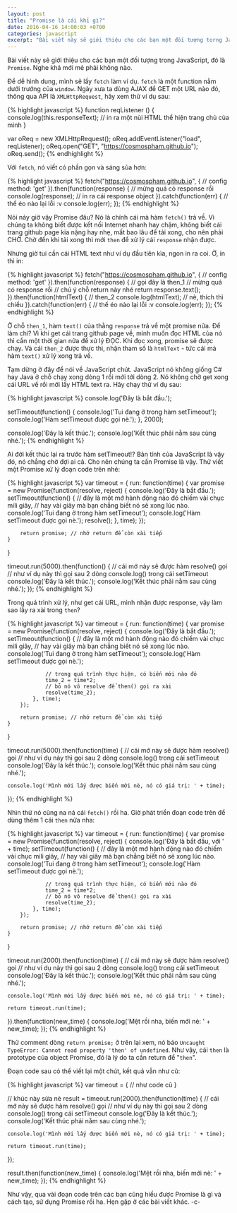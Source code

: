 ```yaml
---
layout: post
title: "Promise là cái khỉ gì?"
date: 2016-04-16 14:00:03 +0700
categories: javascript
excerpt: "Bài viết này sẽ giới thiệu cho các bạn một đối tượng torng JavaScript, đó là Promise. Nghe khá mới mẻ phải không nào."
---
```

Bài viết này sẽ giới thiệu cho các bạn một đối tượng trong JavaScript, đó là `Promise`. Nghe khá mới mẻ phải không nào.

Để dễ hình dung, mình sẽ lấy `fetch` làm ví dụ. `fetch` là một function nằm dưới trướng của `window`. Ngày xưa ta dùng AJAX để GET một URL nào đó, thông qua API là `XMLHttpRequest`, hãy xem thử ví dụ sau:

{% highlight javascript %}
function reqListener () {
  console.log(this.responseText);
  // in ra một nùi HTML thể hiện trang chủ của mình
}

var oReq = new XMLHttpRequest();
oReq.addEventListener("load", reqListener);
oReq.open("GET", "https://cosmospham.github.io");
oReq.send();
{% endhighlight %}

Với `fetch`, nó viết có phần gọn và sáng sủa hơn:

{% highlight javascript %}
fetch("https://cosmospham.github.io", {
    // config
    method: 'get'
}).then(function(response) {
    // mừng quá có response rồi
    console.log(response);
    // in ra cái response object
}).catch(function(err) {
    // thế éo nào lại lỗi :v
    console.log(err);
});
{% endhighlight %}

Nói nảy giờ vậy Promise đâu? Nó là chính cái mà hàm `fetch()` trả về. Vì chúng ta không biết được kết nối Internet nhanh hay chậm, không biết cái trang github page kia nặng hay nhẹ, mất bao lâu để tải xong, cho nên phải CHỜ. Chờ đến khi tải xong thì mới `then` để xử lý cái `response` nhận được.

Nhưng giờ tui cần cái HTML text như ví dụ đầu tiên kìa, ngon in ra coi. Ờ, in thì in:

{% highlight javascript %}
fetch("https://cosmospham.github.io", {
    // config
    method: 'get'
}).then(function(response) { // gọi đây là then_1
    // mừng quá có response rồi
    // chú ý chỗ return này nhé
    return response.text();
}).then(function(htmlText) { // then_2
    console.log(htmlText);
    // nè, thích thì chiều
}).catch(function(err) {
    // thế éo nào lại lỗi :v
    console.log(err);
});
{% endhighlight %}

Ở chỗ `then_1`, hàm `text()` của thằng `response` trả về một promise nữa. Để làm chi? Vì khi get cái trang github page về, mình muốn đọc HTML của nó thì cần một thời gian nữa để xử lý ĐỌC. Khi đọc xong, promise sẽ được chạy. Và cái `then_2` được thực thi, nhận tham số là `htmlText` - tức cái mà hàm `text()` xử lý xong trả về.

Tạm dừng ở đây để nói về JavaScript chút. JavaScript nó không giống C# hay Java ở chỗ chạy xong dòng 1 rồi mới tới dòng 2. Nó không chờ get xong cái URL về rồi mới lấy HTML text ra. Hãy chạy thử ví dụ sau:

{% highlight javascript %}
console.log('Đây là bắt đầu.');

setTimeout(function() {
    console.log('Tui đang ở trong hàm setTimeout');
    console.log('Hàm setTimeout được gọi nè.');
}, 2000);

console.log('Đây là kết thúc.');
console.log('Kết thúc phải nằm sau cùng nhé.');
{% endhighlight %}

Ai đời kết thúc lại ra trước hàm setTimeout!? Bản tính của JavaScript là vậy đó, nó chẳng chờ đợi ai cả. Cho nên chúng ta cần Promise là vậy. Thử viết một Promise xử lý đoạn code trên nhé:

{% highlight javascript %}
var timeout = {
    run: function(time) {
        var promise = new Promise(function(resolve, reject) {
            console.log('Đây là bắt đầu.');
            setTimeout(function() {
                // đây là một mớ hành động nào đó chiếm vài chục mili giây,
                // hay vài giây mà bạn chẳng biết nó sẽ xong lúc nào.
                console.log('Tui đang ở trong hàm setTimeout');
                console.log('Hàm setTimeout được gọi nè.');
                resolve();
            }, time);
        });

        return promise; // nhớ return để còn xài tiếp
    }
}


timeout.run(5000).then(function() {
    // cái mớ này sẽ được hàm resolve() gọi
    // như ví dụ này thì gọi sau 2 dòng console.log() trong cái setTimeout
    console.log('Đây là kết thúc.');
    console.log('Kết thúc phải nằm sau cùng nhé.');
});
{% endhighlight %}

Trong quá trình xử lý, như get cái URL, mình nhận được response, vậy làm sao lấy ra xài trong `then`?

{% highlight javascript %}
var timeout = {
    run: function(time) {
        var promise = new Promise(function(resolve, reject) {
            console.log('Đây là bắt đầu.');
            setTimeout(function() {
                // đây là một mớ hành động nào đó chiếm vài chục mili giây,
                // hay vài giây mà bạn chẳng biết nó sẽ xong lúc nào.
                console.log('Tui đang ở trong hàm setTimeout');
                console.log('Hàm setTimeout được gọi nè.');

                // trong quá trình thực hiện, có biến mới nào đó
                time_2 = time*2;
                // bỏ nó vô resolve để then() gọi ra xài
                resolve(time_2);
            }, time);
        });

        return promise; // nhớ return để còn xài tiếp
    }
}


timeout.run(5000).then(function(time) {
    // cái mớ này sẽ được hàm resolve() gọi
    // như ví dụ này thì gọi sau 2 dòng console.log() trong cái setTimeout
    console.log('Đây là kết thúc.');
    console.log('Kết thúc phải nằm sau cùng nhé.');

    console.log('Mình mới lấy được biến mới nè, nó có giá trị: ' + time);
});
{% endhighlight %}

Nhìn thử nó cũng na ná cái `fetch()` rồi ha. Giờ phát triển đoạn code trên để dùng thêm 1 cái `then` nữa nha:

{% highlight javascript %}
var timeout = {
    run: function(time) {
        var promise = new Promise(function(resolve, reject) {
            console.log('Đây là bắt đầu, với ' + time);
            setTimeout(function() {
                // đây là một mớ hành động nào đó chiếm vài chục mili giây,
                // hay vài giây mà bạn chẳng biết nó sẽ xong lúc nào.
                console.log('Tui đang ở trong hàm setTimeout');
                console.log('Hàm setTimeout được gọi nè.');

                // trong quá trình thực hiện, có biến mới nào đó
                time_2 = time*2;
                // bỏ nó vô resolve để then() gọi ra xài
                resolve(time_2);
            }, time);
        });

        return promise; // nhớ return để còn xài tiếp
    }
}

timeout.run(2000).then(function(time) {
    // cái mớ này sẽ được hàm resolve() gọi
    // như ví dụ này thì gọi sau 2 dòng console.log() trong cái setTimeout
    console.log('Đây là kết thúc.');
    console.log('Kết thúc phải nằm sau cùng nhé.');

    console.log('Mình mới lấy được biến mới nè, nó có giá trị: ' + time);

    return timeout.run(time);
}).then(function(new_time) {
    console.log('Mệt rồi nha, biến mới nè: ' + new_time);
});
{% endhighlight %}

Thử comment dòng `return promise;` ở trên lại xem, nó báo `Uncaught TypeError: Cannot read property 'then' of undefined`. Như vậy, cái `then` là prototype của object Promise, đó là lý do ta cần return để "`then`".

Đoạn code sau có thể viết lại một chút, kết quả vẫn như cũ:

{% highlight javascript %}
var timeout = {
    // như code cũ
}

// khúc này sửa nè
result = timeout.run(2000).then(function(time) {
    // cái mớ này sẽ được hàm resolve() gọi
    // như ví dụ này thì gọi sau 2 dòng console.log() trong cái setTimeout
    console.log('Đây là kết thúc.');
    console.log('Kết thúc phải nằm sau cùng nhé.');

    console.log('Mình mới lấy được biến mới nè, nó có giá trị: ' + time);

    return timeout.run(time);
});

result.then(function(new_time) {
    console.log('Mệt rồi nha, biến mới nè: ' + new_time);
});
{% endhighlight %}

Như vậy, qua vài đoạn code trên các bạn cũng hiểu được Promise là gì và cách tạo, sử dụng Promise rồi ha. Hẹn gặp ở các bài viết khác. -c-